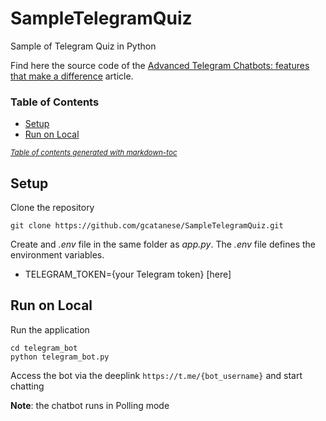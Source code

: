 # SampleTelegramQuiz
Sample of Telegram Quiz in Python

Find here the source code of the [Advanced Telegram Chatbots: features that make a difference](https://towardsdatascience.com/bring-your-telegram-chatbot-to-the-next-level-c771ec7d31e4) 
article.

### Table of Contents 
  * [Setup](#setup)
  * [Run on Local](#run-on-local)

<small><i><a href='http://ecotrust-canada.github.io/markdown-toc/'>Table of contents generated with markdown-toc</a></i></small>


## Setup

Clone the repository

```
git clone https://github.com/gcatanese/SampleTelegramQuiz.git
```

Create and *.env* file in the same folder as *app.py*. The *.env* file defines the environment variables.  

* TELEGRAM_TOKEN={your Telegram token} [here]


## Run on Local
Run the application
```
cd telegram_bot
python telegram_bot.py
```
Access the bot via the deeplink `https://t.me/{bot_username}` and start chatting

**Note**: the chatbot runs in Polling mode


